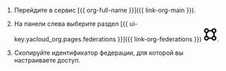1. Перейдите в сервис [{{ org-full-name }}]({{ link-org-main }}).

1. На панели слева выберите раздел [{{ ui-key.yacloud_org.pages.federations }}]({{ link-org-federations }}) ![icon-federation](../../_assets/console-icons/vector-square.svg).

1. Скопируйте идентификатор федерации, для которой вы настраиваете доступ.